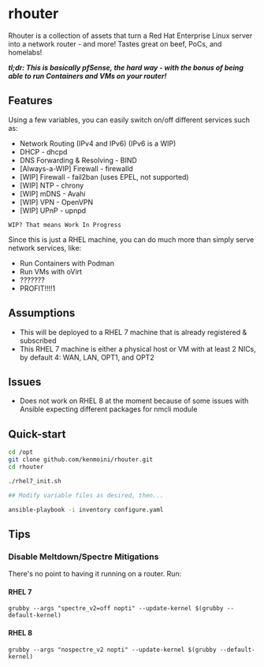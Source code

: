 # rhouter

Rhouter is a collection of assets that turn a Red Hat Enterprise Linux server into a network router - and more!  Tastes great on beef, PoCs, and homelabs!

***tl;dr: This is basically pfSense, the hard way - with the bonus of being able to run Containers and VMs on your router!***

## Features

Using a few variables, you can easily switch on/off different services such as:

- Network Routing (IPv4 and IPv6) (IPv6 is a WIP)
- DHCP - dhcpd
- DNS Forwarding & Resolving - BIND
- [Always-a-WIP] Firewall - firewalld
- [WIP] Firewall - fail2ban (uses EPEL, not supported)
- [WIP] NTP - chrony
- [WIP] mDNS - Avahi
- [WIP] VPN - OpenVPN
- [WIP] UPnP - upnpd

`WIP? That means Work In Progress`

Since this is just a RHEL machine, you can do much more than simply serve network services, like:

- Run Containers with Podman
- Run VMs with oVirt
- ???????
- PROFIT!!!!1

## Assumptions

- This will be deployed to a RHEL 7 machine that is already registered & subscribed
- This RHEL 7 machine is either a physical host or VM with at least 2 NICs, by default 4: WAN, LAN, OPT1, and OPT2

## Issues

- Does not work on RHEL 8 at the moment because of some issues with Ansible expecting different packages for nmcli module

## Quick-start

```bash
cd /opt
git clone github.com/kenmoini/rhouter.git
cd rhouter

./rhel7_init.sh

## Modify variable files as desired, then...

ansible-playbook -i inventory configure.yaml
```

## Tips

### Disable Meltdown/Spectre Mitigations

There's no point to having it running on a router.  Run:

#### RHEL 7
`grubby --args "spectre_v2=off nopti" --update-kernel $(grubby --default-kernel)`

#### RHEL 8
`grubby --args "nospectre_v2 nopti" --update-kernel $(grubby --default-kernel)`


